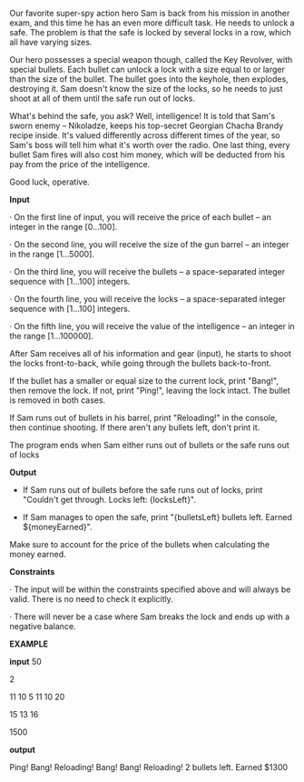 Our favorite super-spy action hero Sam is back from his mission in another exam, and this time he has an even more difficult task. He needs to unlock a safe. The problem is that the safe is locked by several locks in a row, which all have varying sizes.


Our hero possesses a special weapon though, called the Key Revolver, with special bullets. Each bullet can unlock a lock with a size equal to or larger than the size of the bullet. The bullet goes into the keyhole, then explodes, destroying it. Sam doesn't know the size of the locks, so he needs to just shoot at all of them until the safe run out of locks.


What's behind the safe, you ask? Well, intelligence! It is told that Sam's sworn enemy – Nikoladze, keeps his top-secret Georgian Chacha Brandy recipe inside. It's valued differently across different times of the year, so Sam's boss will tell him what it's worth over the radio. One last thing, every bullet Sam fires will also cost him money, which will be deducted from his pay from the price of the intelligence.


Good luck, operative.

**Input**

· On the first line of input, you will receive the price of each bullet – an integer in the range [0…100].

· On the second line, you will receive the size of the gun barrel – an integer in the range [1…5000].

· On the third line, you will receive the bullets – a space-separated integer sequence with [1…100] integers.

· On the fourth line, you will receive the locks – a space-separated integer sequence with [1…100] integers.

· On the fifth line, you will receive the value of the intelligence – an integer in the range [1…100000].


After Sam receives all of his information and gear (input), he starts to shoot the locks front-to-back, while going through the bullets back-to-front.

If the bullet has a smaller or equal size to the current lock, print "Bang!", then remove the lock. If not, print "Ping!", leaving the lock intact. The bullet is removed in both cases.

If Sam runs out of bullets in his barrel, print "Reloading!" in the console, then continue shooting. If there aren't any bullets left, don't print it.

The program ends when Sam either runs out of bullets or the safe runs out of locks

**Output**

* If Sam runs out of bullets before the safe runs out of locks, print "Couldn't get through. Locks left: {locksLeft}".

* If Sam manages to open the safe, print "{bulletsLeft} bullets left. Earned ${moneyEarned}".

Make sure to account for the price of the bullets when calculating the money earned.

**Constraints**

· The input will be within the constraints specified above and will always be valid. There is no need to check it explicitly.

· There will never be a case where Sam breaks the lock and ends up with а negative balance.

**EXAMPLE**

**input**
50

2

11 10 5 11 10 20

15 13 16

1500

**output**

Ping! 
Bang!
Reloading!
Bang!
Bang!
Reloading!
2 bullets left. Earned $1300
